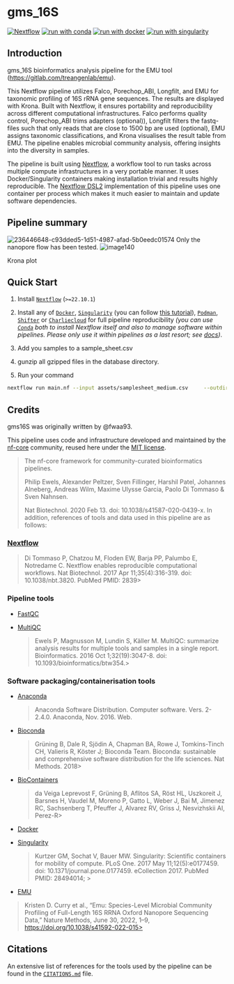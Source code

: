 # gms_16S


[![Nextflow](https://img.shields.io/badge/nextflow%20DSL2-%E2%89%A522.10.1-23aa62.svg)](https://www.nextflow.io/)
[![run with conda](http://img.shields.io/badge/run%20with-conda-3EB049?labelColor=000000&logo=anaconda)](https://docs.conda.io/en/latest/)
[![run with docker](https://img.shields.io/badge/run%20with-docker-0db7ed?labelColor=000000&logo=docker)](https://www.docker.com/)
[![run with singularity](https://img.shields.io/badge/run%20with-singularity-1d355c.svg?labelColor=000000)](https://sylabs.io/docs/)


## Introduction

<!-- TODO nf-core: Write a 1-2 sentence summary of what data the pipeline is for and what it does -->

gms_16S bioinformatics analysis pipeline for the EMU tool (https://gitlab.com/treangenlab/emu). 

This Nextflow pipeline utilizes Falco, Porechop_ABI, Longfilt, and EMU for taxonomic profiling of 16S rRNA gene sequences. The results are displayed with Krona. Built with Nextflow, it ensures portability and reproducibility across different computational infrastructures. Falco performs quality control, Porechop_ABI trims adapters (optional)), Longfilt filters the fastq-files such that only reads that are close to 1500 bp are used (optional), EMU assigns taxonomic classifications, and Krona visualises the result table from EMU. The pipeline enables microbial community analysis, offering insights into the diversity in samples.

The pipeline is built using [Nextflow](https://www.nextflow.io), a workflow tool to run tasks across multiple compute infrastructures in a very portable manner. It uses Docker/Singularity containers making installation trivial and results highly reproducible. The [Nextflow DSL2](https://www.nextflow.io/docs/latest/dsl2.html) implementation of this pipeline uses one container per process which makes it much easier to maintain and update software dependencies. 

## Pipeline summary

![236446648-c93dded5-1d51-4987-afad-5b0eedc01574](https://github.com/genomic-medicine-sweden/gms_16S/assets/115690981/5017bac9-a5a4-4bb2-a5e4-34c15cc37b22)
Only the nanopore flow has been tested.
![image140](https://github.com/genomic-medicine-sweden/gms_16S/assets/115690981/dcdd5da4-135c-48c4-b64f-82f0452b5520)


Krona plot
## Quick Start

1. Install [`Nextflow`](https://www.nextflow.io/docs/latest/getstarted.html#installation) (`>=22.10.1`)

2. Install any of [`Docker`](https://docs.docker.com/engine/installation/), [`Singularity`](https://www.sylabs.io/guides/3.0/user-guide/) (you can follow [this tutorial](https://singularity-tutorial.github.io/01-installation/)), [`Podman`](https://podman.io/), [`Shifter`](https://nersc.gitlab.io/development/shifter/how-to-use/) or [`Charliecloud`](https://hpc.github.io/charliecloud/) for full pipeline reproducibility _(you can use [`Conda`](https://conda.io/miniconda.html) both to install Nextflow itself and also to manage software within pipelines. Please only use it within pipelines as a last resort; see [docs](https://nf-co.re/usage/configuration#basic-configuration-profiles))_.

3. Add you samples to a sample_sheet.csv
4. gunzip all gzipped files in the database directory.
5. Run your command

```bash
nextflow run main.nf --input assets/samplesheet_medium.csv     --outdir results_emu     --db assets/databases/emu_database/     --seqtype map-ont     -profile singularity,test   
```

## Credits

gms16S was originally written by @fwaa93.


This pipeline uses code and infrastructure developed and maintained by the [nf-core](https://nf-co.re) community, reused here under the [MIT license](https://github.com/nf-core/tools/blob/master/LICENSE).

> The nf-core framework for community-curated bioinformatics pipelines.
>
> Philip Ewels, Alexander Peltzer, Sven Fillinger, Harshil Patel, Johannes Alneberg, Andreas Wilm, Maxime Ulysse Garcia, Paolo Di Tommaso & Sven Nahnsen.
>
> Nat Biotechnol. 2020 Feb 13. doi: 10.1038/s41587-020-0439-x.
> In addition, references of tools and data used in this pipeline are as follows:

### [Nextflow](https://pubmed.ncbi.nlm.nih.gov/28398311/)

> Di Tommaso P, Chatzou M, Floden EW, Barja PP, Palumbo E, Notredame C. Nextflow enables reproducible computational workflows. Nat Biotechnol. 2017 Apr 11;35(4):316-319. doi: 10.1038/nbt.3820. PubMed PMID: 2839>

### Pipeline tools

- [FastQC](https://www.bioinformatics.babraham.ac.uk/projects/fastqc/)

- [MultiQC](https://pubmed.ncbi.nlm.nih.gov/27312411/)
  > Ewels P, Magnusson M, Lundin S, Käller M. MultiQC: summarize analysis results for multiple tools and samples in a single report. Bioinformatics. 2016 Oct 1;32(19):3047-8. doi: 10.1093/bioinformatics/btw354.>

### Software packaging/containerisation tools

- [Anaconda](https://anaconda.com)

  > Anaconda Software Distribution. Computer software. Vers. 2-2.4.0. Anaconda, Nov. 2016. Web.

- [Bioconda](https://pubmed.ncbi.nlm.nih.gov/29967506/)

  > Grüning B, Dale R, Sjödin A, Chapman BA, Rowe J, Tomkins-Tinch CH, Valieris R, Köster J; Bioconda Team. Bioconda: sustainable and comprehensive software distribution for the life sciences. Nat Methods. 2018>

- [BioContainers](https://pubmed.ncbi.nlm.nih.gov/28379341/)

  > da Veiga Leprevost F, Grüning B, Aflitos SA, Röst HL, Uszkoreit J, Barsnes H, Vaudel M, Moreno P, Gatto L, Weber J, Bai M, Jimenez RC, Sachsenberg T, Pfeuffer J, Alvarez RV, Griss J, Nesvizhskii AI, Perez-R>

- [Docker](https://dl.acm.org/doi/10.5555/2600239.2600241)

- [Singularity](https://pubmed.ncbi.nlm.nih.gov/28494014/)
  > Kurtzer GM, Sochat V, Bauer MW. Singularity: Scientific containers for mobility of compute. PLoS One. 2017 May 11;12(5):e0177459. doi: 10.1371/journal.pone.0177459. eCollection 2017. PubMed PMID: 28494014; >

- [EMU](https://gitlab.com/treangenlab/emu)
>  Kristen D. Curry et al., “Emu: Species-Level Microbial Community Profiling of Full-Length 16S RRNA Oxford Nanopore Sequencing Data,” Nature Methods, June 30, 2022, 1–9, https://doi.org/10.1038/s41592-022-015>





## Citations

<!-- TODO nf-core: Add citation for pipeline after first release. Uncomment lines below and update Zenodo doi and badge at the top of this file. -->

<!-- TODO nf-core: Add bibliography of tools and data used in your pipeline -->

An extensive list of references for the tools used by the pipeline can be found in the [`CITATIONS.md`](CITATIONS.md) file.
